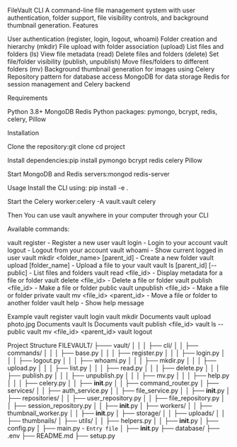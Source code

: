 FileVault CLI
A command-line file management system with user authentication, folder support, file visibility controls, and background thumbnail generation.
Features

User authentication (register, login, logout, whoami)
Folder creation and hierarchy (mkdir)
File upload with folder association (upload)
List files and folders (ls)
View file metadata (read)
Delete files and folders (delete)
Set file/folder visibility (publish, unpublish)
Move files/folders to different folders (mv)
Background thumbnail generation for images using Celery
Repository pattern for database access
MongoDB for data storage
Redis for session management and Celery backend

Requirements

Python 3.8+
MongoDB
Redis
Python packages: pymongo, bcrypt, redis, celery, Pillow

Installation

Clone the repository:git clone <repository-url>
cd project


Install dependencies:pip install pymongo bcrypt redis celery Pillow


Start MongoDB and Redis servers:mongod
redis-server



Usage
Install the CLI using:
pip install -e .

Start the Celery worker:celery -A vault.vault celery

Then You can use vault anywhere in your computer through your CLI

Available commands:

vault register - Register a new user
vault login - Login to your account
vault logout - Logout from your account
vault whoami - Show current logged in user
vault mkdir <folder_name> [parent_id] - Create a new folder
vault upload <filepath> [folder_name] - Upload a file to your vault
vault ls [parent_id] [--public] - List files and folders
vault read <file_id> - Display metadata for a file or folder
vault delete <file_id> - Delete a file or folder
vault publish <file_id> - Make a file or folder public
vault unpublish <file_id> - Make a file or folder private
vault mv <file_id> <parent_id> - Move a file or folder to another folder
vault help - Show help message

Example
vault register
vault login
vault mkdir Documents
vault upload photo.jpg Documents
vault ls Documents
vault publish <file_id>
vault ls --public
vault mv <file_id> <parent_id>
vault logout

Project Structure
FILEVAULT/
├─── vault/
│    │
│    ├── cli/
│    │   ├── commands/
│    │   │   ├── base.py
│    │   │   ├── register.py
│    │   │   ├── login.py
│    │   │   ├── logout.py
│    │   │   ├── whoami.py
│    │   │   ├── mkdir.py
│    │   │   ├── upload.py
│    │   │   ├── list.py
│    │   │   ├── read.py
│    │   │   ├── delete.py
│    │   │   ├── publish.py
│    │   │   ├── unpublish.py
│    │   │   ├── mv.py
│    │   │   ├── help.py
│    │   │   ├── celery.py
│    │   ├── __init__.py
│    │   ├── command_router.py
│    ├── services/
│    │   ├── auth_service.py
│    │   ├── file_service.py
│    │   ├── __init__.py
│    ├── repositories/
│    │   ├── user_repository.py
│    │   ├── file_repository.py
│    │   ├── session_repository.py
│    │   ├── __init__.py
│    ├── workers/
│    │   ├── thumbnail_worker.py
│    │   ├── __init__.py
│    ├── storage/
│    │   ├── uploads/
│    │   ├── thumbnails/
│    ├── utils/
│    │   ├── helpers.py
│    │   ├── __init__.py
│    ├── config.py
│    ├── main.py - `Entry file`
│    ├── __init__.py
├── database/
├── .env
├── README.md
├── setup.py

